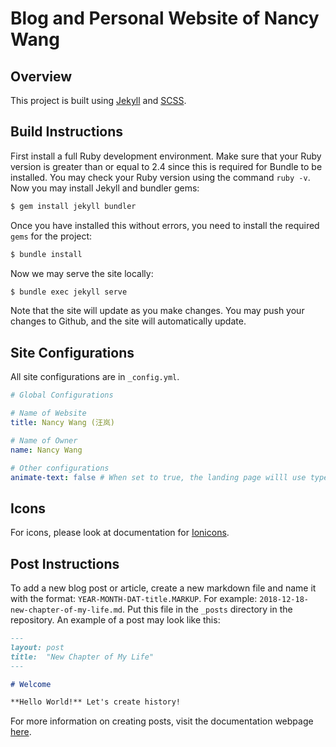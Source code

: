 # Blog and Personal Website of Nancy Wang

## Overview
This project is built using [Jekyll](https://jekyllrb.com) and [SCSS](https://sass-lang.com/).

## Build Instructions
First install a full Ruby development environment. Make sure that your Ruby version is greater
than or equal to 2.4 since this is required for Bundle to be installed. You may check your Ruby
version using the command `ruby -v`.
Now you may install Jekyll and bundler gems:
```sh
$ gem install jekyll bundler
```
Once you have installed this without errors, you need to install the required `gems` for the
project:
```sh
$ bundle install
```
Now we may serve the site locally:
```sh
$ bundle exec jekyll serve
```
Note that the site will update as you make changes.
You may push your changes to Github, and the site will automatically update.

## Site Configurations
All site configurations are in `_config.yml`.
```yml
# Global Configurations

# Name of Website
title: Nancy Wang (汪岚)

# Name of Owner
name: Nancy Wang

# Other configurations
animate-text: false # When set to true, the landing page willl use typed.js
```
## Icons
For icons, please look at documentation for [Ionicons](https://ionicons.com/).


## Post Instructions
To add a new blog post or article, create a new markdown file and name it with the format:
`YEAR-MONTH-DAT-title.MARKUP`. For example: `2018-12-18-new-chapter-of-my-life.md`. Put this file
in the `_posts` directory in the repository. An example of a post may look like this:
```markdown
---
layout: post
title:  "New Chapter of My Life"
---

# Welcome

**Hello World!** Let's create history!
```
For more information on creating posts, visit the documentation webpage
[here](https://jekyllrb.com/docs/posts/).